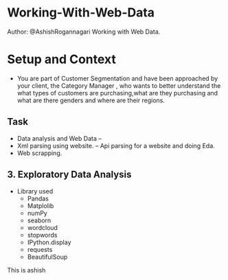 # Working-With-Web-Data
Author: @AshishRogannagari
Working with Web Data.

# Setup and Context

- You are part of Customer Segmentation and have been approached by your client, the Category Manager , who wants to better understand the what types of customers are purchasing,what are they purchasing and what are there genders and where are their regions.

## Task
- Data analysis and Web Data – 
 - Xml parsing using website.
 – Api parsing for a website and doing Eda. 
 - Web scrapping. 


## 3. Exploratory Data Analysis <a name="exploratory"></a>

* Library used
  * Pandas
  * Matplolib
  * numPy
  * seaborn
  * wordcloud
  * stopwords
  * IPython.display
  * requests
  * BeautifulSoup
    
 This is ashish   
